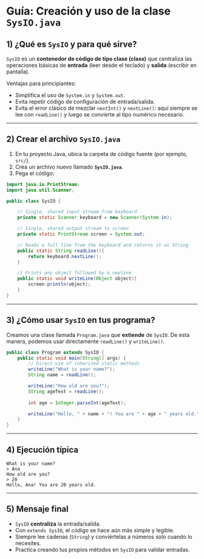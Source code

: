 # Guía: Creación y uso de la clase `SysIO.java`

## 1) ¿Qué es `SysIO` y para qué sirve?

`SysIO` es un **contenedor de código de tipo clase (class)** que centraliza las operaciones básicas de **entrada** (leer desde el teclado) y **salida** (escribir en pantalla).

Ventajas para principiantes:

* Simplifica el uso de `System.in` y `System.out`.
* Evita repetir código de configuración de entrada/salida.
* Evita el error clásico de mezclar `nextInt()` y `nextLine()`: aquí siempre se lee con `readLine()` y luego se convierte al tipo numérico necesario.

---

## 2) Crear el archivo `SysIO.java`

1. En tu proyecto Java, ubica la carpeta de código fuente (por ejemplo, `src/`).
2. Crea un archivo nuevo llamado **`SysIO.java`**.
3. Pega el código:

```java
import java.io.PrintStream;
import java.util.Scanner;

public class SysIO {

    // Single, shared input stream from keyboard
    private static Scanner keyboard = new Scanner(System.in);

    // Single, shared output stream to screen
    private static PrintStream screen = System.out;

    // Reads a full line from the keyboard and returns it as String
    public static String readLine(){
        return keyboard.nextLine();
    }

    // Prints any object followed by a newline
    public static void writeLine(Object object){
        screen.println(object);
    }
}
```

---

## 3) ¿Cómo usar `SysIO` en tus programa?

Creamos una clase llamada `Program.java` que **extiende** de `SysIO`.
De esta manera, podemos usar directamente `readLine()` y `writeLine()`.

```java
public class Program extends SysIO {
    public static void main(String[] args) {
        // Direct use of inherited static methods
        writeLine("What is your name?");
        String name = readLine();

        writeLine("How old are you?");
        String ageText = readLine();
        
        int age = Integer.parseInt(ageText);

        writeLine("Hello, " + name + "! You are " + age + " years old.");
    }
}
```

---

## 4) Ejecución típica

```
What is your name?
> Ana
How old are you?
> 20
Hello, Ana! You are 20 years old.
```

---

## 5) Mensaje final

* `SysIO` **centraliza** la entrada/salida.
* Con `extends SysIO`, el código se hace aún más simple y legible.
* Siempre lee cadenas (`String`) y conviértelas a números solo cuando lo necesites.
* Practica creando tus propios métodos en `SysIO` para validar entradas.
